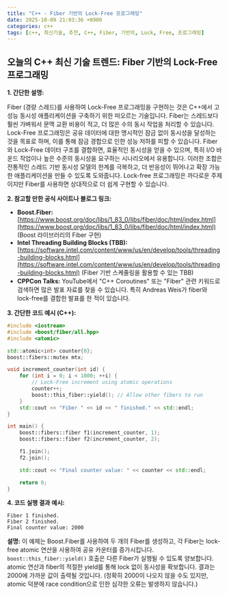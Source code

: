 ```yaml
---
title: "C++ - Fiber 기반의 Lock-Free 프로그래밍"
date: 2025-10-09 21:03:36 +0900
categories: c++
tags: [c++, 최신기술, 추천, C++, Fiber, 기반의, Lock, Free, 프로그래밍]
---
```


## 오늘의 C++ 최신 기술 트렌드: **Fiber 기반의 Lock-Free 프로그래밍**

**1. 간단한 설명:**

Fiber (경량 스레드)를 사용하여 Lock-Free 프로그래밍을 구현하는 것은 C++에서 고성능 동시성 애플리케이션을 구축하기 위한 떠오르는 기술입니다.  Fiber는 스레드보다 훨씬 가벼워서 문맥 교환 비용이 적고, 더 많은 수의 동시 작업을 처리할 수 있습니다. Lock-Free 프로그래밍은 공유 데이터에 대한 명시적인 잠금 없이 동시성을 달성하는 것을 목표로 하며, 이를 통해 잠금 경합으로 인한 성능 저하를 피할 수 있습니다. Fiber와 Lock-Free 데이터 구조를 결합하면, 효율적인 동시성을 얻을 수 있으며, 특히 I/O 바운드 작업이나 높은 수준의 동시성을 요구하는 시나리오에서 유용합니다.  이러한 조합은 전통적인 스레드 기반 동시성 모델의 한계를 극복하고, 더 반응성이 뛰어나고 확장 가능한 애플리케이션을 만들 수 있도록 도와줍니다. Lock-free 프로그래밍은 까다로운 주제이지만 Fiber를 사용하면 상대적으로 더 쉽게 구현할 수 있습니다.

**2. 참고할 만한 공식 사이트나 블로그 링크:**

*   **Boost.Fiber:** [https://www.boost.org/doc/libs/1_83_0/libs/fiber/doc/html/index.html](https://www.boost.org/doc/libs/1_83_0/libs/fiber/doc/html/index.html) (Boost 라이브러리의 Fiber 구현)
*   **Intel Threading Building Blocks (TBB):** [https://software.intel.com/content/www/us/en/develop/tools/threading-building-blocks.html](https://software.intel.com/content/www/us/en/develop/tools/threading-building-blocks.html) (Fiber 기반 스케줄링을 활용할 수 있는 TBB)
*   **CPPCon Talks:** YouTube에서 "C++ Coroutines" 또는 "Fiber" 관련 키워드로 검색하면 많은 발표 자료를 찾을 수 있습니다.  특히 Andreas Weis가 fiber와 lock-free를 결합한 발표를 한 적이 있습니다.

**3. 간단한 코드 예시 (C++):**

```cpp
#include <iostream>
#include <boost/fiber/all.hpp>
#include <atomic>

std::atomic<int> counter{0};
boost::fibers::mutex mtx;

void increment_counter(int id) {
    for (int i = 0; i < 1000; ++i) {
        // Lock-Free increment using atomic operations
        counter++;
        boost::this_fiber::yield(); // Allow other fibers to run
    }
    std::cout << "Fiber " << id << " finished." << std::endl;
}

int main() {
    boost::fibers::fiber f1(increment_counter, 1);
    boost::fibers::fiber f2(increment_counter, 2);

    f1.join();
    f2.join();

    std::cout << "Final counter value: " << counter << std::endl;

    return 0;
}
```

**4. 코드 실행 결과 예시:**

```
Fiber 1 finished.
Fiber 2 finished.
Final counter value: 2000
```

**설명:** 이 예제는 Boost.Fiber를 사용하여 두 개의 Fiber를 생성하고, 각 Fiber는 lock-free atomic 연산을 사용하여 공유 카운터를 증가시킵니다. `boost::this_fiber::yield()` 호출은 다른 Fiber가 실행될 수 있도록 양보합니다. atomic 연산과 fiber의 적절한 yield를 통해 lock 없이 동시성을 확보합니다.  결과는 2000에 가까운 값이 출력될 것입니다.  (정확히 2000이 나오지 않을 수도 있지만, atomic 덕분에 race condition으로 인한 심각한 오류는 발생하지 않습니다.)

